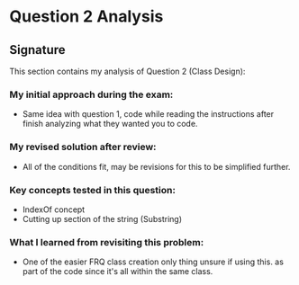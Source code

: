# Question 2 Analysis
## Signature
This section contains my analysis of Question 2 (Class Design):

### My initial approach during the exam:
- Same idea with question 1, code while reading the instructions after finish analyzing what they wanted you to code.
### My revised solution after review:
- All of the conditions fit, may be revisions for this to be simplified further.
### Key concepts tested in this question:
- IndexOf concept
- Cutting up section of the string (Substring)
### What I learned from revisiting this problem:
- One of the easier FRQ class creation only thing unsure if using this. as part of the code since it's all within the same class.

